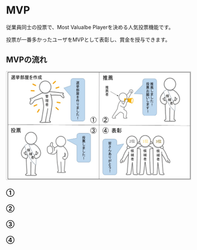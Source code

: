 # MVP

従業員同士の投票で、Most Valualbe Playerを決める人気投票機能です。

投票が一番多かったユーザをMVPとして表彰し、賞金を授与できます。

## MVPの流れ

<a href="../../../images/mvp/0-1.png" data-lightbox="スクリーンショット" data-title="スクリーンショット">
    <img src="../../../images/mvp/0-1.png" style="border: solid 1px #ccc; width: 800px;" />
</a>

### ①


### ②


### ③


### ④



